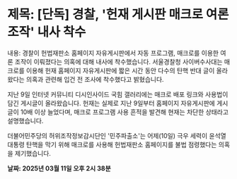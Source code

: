 # **제목: [단독] 경찰, '헌재 게시판 매크로 여론조작' 내사 착수**

  내용: 경찰이 헌법재판소 홈페이지 자유게시판에서 자동 프로그램, 매크로를 이용한 여론 조작이 이뤄졌다는 의혹에 대해 내사에 착수했습니다. 서울경찰청 사이버수사대는 매크로를 이용해 헌재 홈페이지 자유게시판에 짧은 시간 동안 다수의 탄핵 반대 글이 올라왔다는 의혹과 관련해 입건 전 조사에 착수했다고 밝혔습니다.

지난 9일 인터넷 커뮤니티 디시인사이드 국힘 갤러리에는 매크로 배포 링크와 사용법이 담긴 게시글이 올라왔습니다. 헌재는 실제로 지난 9일부터 홈페이지 자유게시판에 게시글이 10배 이상 늘었다며, 매크로 프로그램 사용 흔적을 발견해 현재는 차단한 상태라고 설명했습니다.

더불어민주당의 허위조작정보감시단인 '민주파출소'는 어제(10일) 극우 세력이 윤석열 대통령 탄핵을 막기 위해 매크로를 사용해 헌법재판소 홈페이지를 불법 점령했다는 의혹을 제기했습니다.

  **날짜: 2025년 03월 11일 오후 2시 38분**